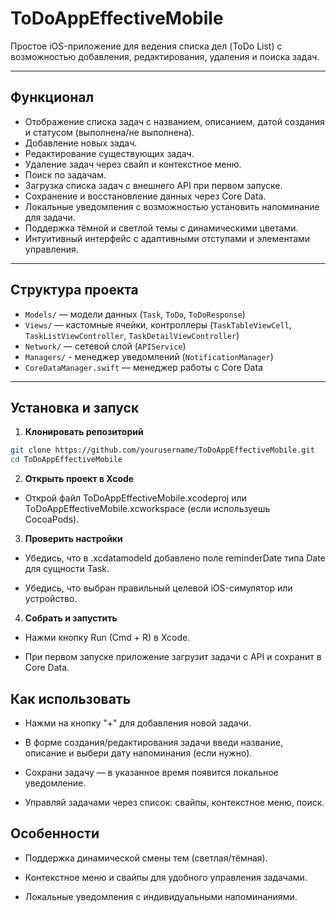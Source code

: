 # ToDoAppEffectiveMobile

Простое iOS-приложение для ведения списка дел (ToDo List) с возможностью добавления, редактирования, удаления и поиска задач.

---

## Функционал

- Отображение списка задач с названием, описанием, датой создания и статусом (выполнена/не выполнена).
- Добавление новых задач.
- Редактирование существующих задач.
- Удаление задач через свайп и контекстное меню.
- Поиск по задачам.
- Загрузка списка задач с внешнего API при первом запуске.
- Сохранение и восстановление данных через Core Data.
- Локальные уведомления с возможностью установить напоминание для задачи.
- Поддержка тёмной и светлой темы с динамическими цветами.
- Интуитивный интерфейс с адаптивными отступами и элементами управления.

---

## Структура проекта

- `Models/` — модели данных (`Task`, `ToDo`, `ToDoResponse`)
- `Views/` — кастомные ячейки, контроллеры (`TaskTableViewCell`, `TaskListViewController`, `TaskDetailViewController`)
- `Network/` — сетевой слой (`APIService`)
- `Managers/` - менеджер уведомлений (`NotificationManager`)
- `CoreDataManager.swift` — менеджер работы с Core Data

---

## Установка и запуск

1. **Клонировать репозиторий**

```bash
git clone https://github.com/yourusername/ToDoAppEffectiveMobile.git
cd ToDoAppEffectiveMobile
```

2. **Открыть проект в Xcode**

- Открой файл ToDoAppEffectiveMobile.xcodeproj или ToDoAppEffectiveMobile.xcworkspace (если используешь CocoaPods).

3. **Проверить настройки**

- Убедись, что в .xcdatamodeld добавлено поле reminderDate типа Date для сущности Task.

- Убедись, что выбран правильный целевой iOS-симулятор или устройство.

4. **Собрать и запустить**

- Нажми кнопку Run (Cmd + R) в Xcode.

- При первом запуске приложение загрузит задачи с API и сохранит в Core Data.

## Как использовать

- Нажми на кнопку "+" для добавления новой задачи.

- В форме создания/редактирования задачи введи название, описание и выбери дату напоминания (если нужно).

- Сохрани задачу — в указанное время появится локальное уведомление.

- Управляй задачами через список: свайпы, контекстное меню, поиск.

## Особенности

- Поддержка динамической смены тем (светлая/тёмная).

- Контекстное меню и свайпы для удобного управления задачами.

- Локальные уведомления с индивидуальными напоминаниями.

